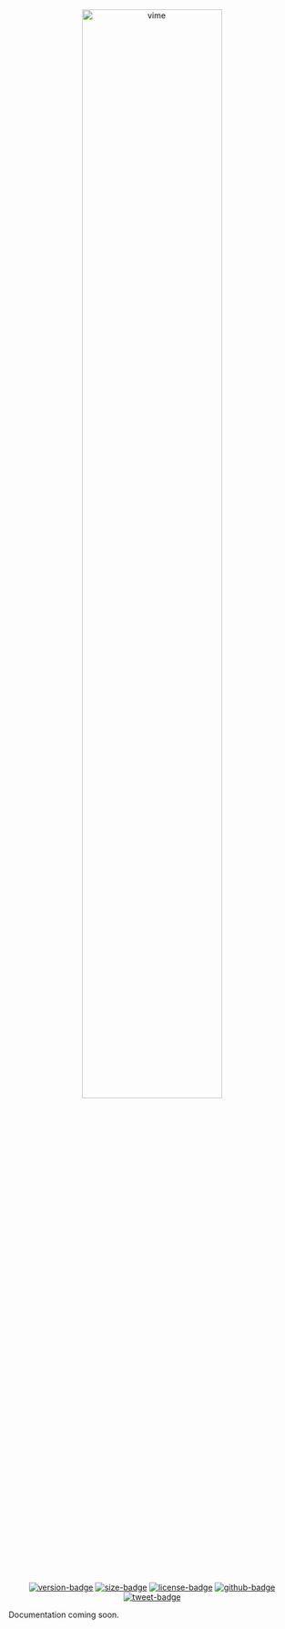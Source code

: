 <div align="center">
  <a href="#">
    <img
      width="70%"
      alt="vime"
      src="https://raw.githubusercontent.com/vime-js/vime/master/static/brand/vime-vimeo--dark.svg?sanitize=true"
    />
  </a>

  <br />
  <br />

  [![version-badge]][package]
  [![size-badge]][size]
  [![license-badge]][license]
  [![github-badge]][github]
  [![tweet-badge]][tweet]
</div>

Documentation coming soon.

[package]: https://www.npmjs.com/package/@vime-js/vimeo
[version-badge]: https://img.shields.io/npm/v/@vime-js/vimeo?style=flat-square
[size]: https://bundlephobia.com/result?p=@vime-js/vimeo
[size-badge]: https://img.shields.io/bundlephobia/minzip/@vime-js/vimeo?label=min%2Bgzip
[license]: https://github.com/vime-js/vime/blob/master/LICENSE
[license-badge]: https://img.shields.io/github/license/vime-js/vime?color=blue&style=flat-square
[tweet]: https://twitter.com/intent/tweet?text=Check%20out%20Vime%20%28https%3A%2F%2Fgithub.com%2Fvime-js%2Fvime%29%2C%20it%20makes%20embedding%20and%20using%20media%20players%20for%20the%20web%20simple.%20It%20supports%20Html5%2C%20YouTube%2C%20Dailymotion%2C%20Vimeo%20and%20more%20to%20come%21
[tweet-badge]: https://img.shields.io/twitter/url?style=social&url=https%3A%2F%2Fgithub.com%2Fvime-js%2Fvime
[github]: https://github.com/vime-js/vime
[github-badge]: https://img.shields.io/github/stars/vime-js/vime?style=social